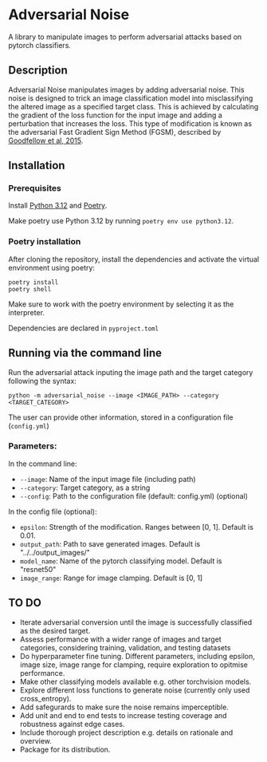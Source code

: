 # Adversarial Noise

A library to manipulate images to perform adversarial attacks based on pytorch classifiers.

## Description

Adversarial Noise manipulates images by adding adversarial noise. This noise is designed to trick an image classification model into misclassifying the altered image as a specified target class. This is achieved by calculating the gradient of the loss function for the input image and adding a perturbation that increases the loss. This type of modification is known as the adversarial Fast Gradient Sign Method (FGSM), described by [Goodfellow et al, 2015](https://arxiv.org/pdf/1412.6572).


## Installation

### Prerequisites
Install [Python 3.12](https://www.python.org/downloads/release/python-3127/) and [Poetry](https://python-poetry.org/docs/#installation).

Make poetry use Python 3.12 by running `poetry env use python3.12`.

### Poetry installation

After cloning the repository, install the dependencies and activate the virtual environment using poetry:

```
poetry install
poetry shell
````

Make sure to work with the poetry environment by selecting it as the interpreter. 

Dependencies are declared in `pyproject.toml`

## Running via the command line

Run the adversarial attack inputing the image path and the target category following the syntax:

``````
python -m adversarial_noise --image <IMAGE_PATH> --category <TARGET_CATEGORY>
``````

The user can provide other information, stored in a configuration file (`config.yml`)

### Parameters:

In the command line:
* `--image`: Name of the input image file (including path)
* `--category`: Target category, as a string
* `--config`: Path to the configuration file (default: config.yml) (optional)

In the config file (optional):
* `epsilon`: Strength of the modification. Ranges between [0, 1]. Default is 0.01.
* `output_path`: Path to save generated images. Default is "../../output_images/"
* `model_name`: Name of the pytorch classifying model. Default is "resnet50"
* `image_range`: Range for image clamping. Default is [0, 1]

## TO DO
* Iterate adversarial conversion until the image is successfully classified as the desired target.
* Assess performance with a wider range of images and target categories, considering training, validation, and testing datasets
* Do hyperparameter fine tuning. Different parameters, including epsilon, image size, image range for clamping, require exploration to opitmise performance. 
* Make other classifying models available e.g. other torchvision models.
* Explore different loss functions to generate noise (currently only used cross_entropy).
* Add safegurards to make sure the noise remains imperceptible.
* Add unit and end to end tests to increase testing coverage and robustness against edge cases.
* Include thorough project description e.g. details on rationale and overview.
* Package for its distribution.




